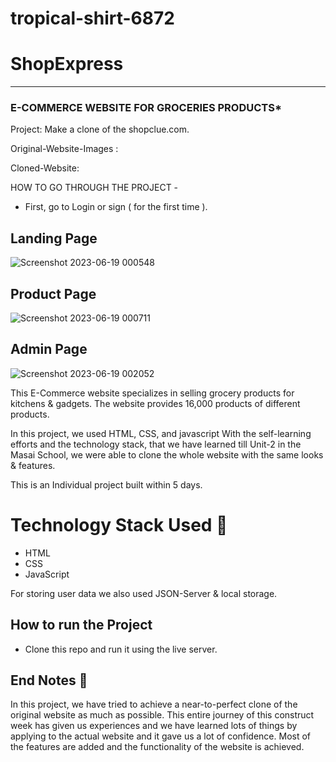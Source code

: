 # tropical-shirt-6872

# ShopExpress

-----
### E-COMMERCE WEBSITE FOR GROCERIES PRODUCTS* 

Project: Make a clone of the shopclue.com.

Original-Website-Images : 

Cloned-Website: 

HOW TO GO THROUGH THE PROJECT -
- First, go to Login or sign ( for the first time ).


## Landing Page

![Screenshot 2023-06-19 000548]()


## Product Page

![Screenshot 2023-06-19 000711]()

## Admin Page

![Screenshot 2023-06-19 002052]()


This E-Commerce website specializes in selling grocery products for kitchens & gadgets. The website provides 16,000 products of different products.

In this project, we used HTML, CSS, and javascript With the self-learning efforts and the technology stack, that we have learned till Unit-2 in the Masai School, we were able to clone the whole website with the same looks & features.

This is an Individual project built within 5 days. 

# Technology Stack Used 🌟
* HTML
* CSS
* JavaScript

For storing user data we also used JSON-Server & local storage.

## How to run the Project
* Clone this repo and run it using the live server.

## End Notes 📑
In this project, we have tried to achieve a near-to-perfect clone of the original website  as much as possible. This entire journey of this construct week has given us experiences and we have learned lots of things by applying to the actual website and it gave us a lot of confidence. Most of the features are added and the functionality of the website is achieved.

